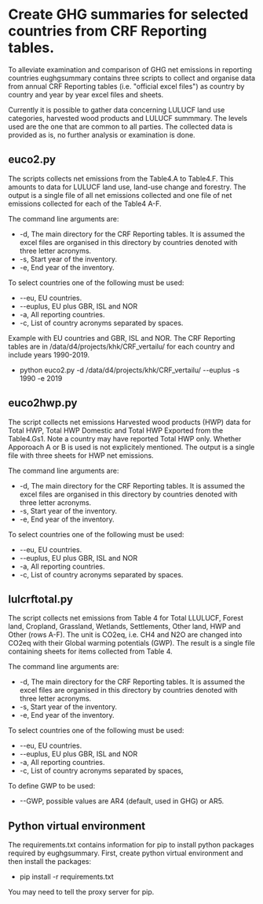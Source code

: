 # Create GHG summaries for selected countries from CRF Reporting tables.

To alleviate examination and comparison of GHG net emissions in reporting countries
eughgsummary contains three scripts to collect and organise data from annual CRF Reporting tables
(i.e. "official excel files") as country by country and year by year excel files and sheets. 

Currently it is possible to gather data concerning LULUCF land use categories,
harvested wood products and LULUCF summmary. The levels used are the one that are
common to all parties. The collected data is provided as is, no further analysis or examination is done.

## euco2.py
The scripts collects net emissions from the Table4.A to Table4.F. This amounts to data for LULUCF
land use, land-use change and forestry. The output is a single file of all net emissions collected
and one file of net emissions collected for each of the Table4 A-F.

The command line arguments are:
+ -d, The main directory for the CRF Reporting tables. It is assumed the excel files are
      organised in this directory by countries denoted with three letter acronyms.
+ -s, Start year of the inventory.
+ -e, End year of the inventory.

To select countries one of the following must be used:
+ --eu, EU countries.
+ --euplus, EU plus GBR, ISL and NOR
+ -a, All reporting countries.
+ -c, List of country acronyms separated by spaces.

Example with EU countries and GBR, ISL and NOR. The CRF Reporting tables are in /data/d4/projects/khk/CRF_vertailu/
for each country and include years 1990-2019.
+ python euco2.py -d /data/d4/projects/khk/CRF_vertailu/ --euplus  -s 1990 -e 2019

## euco2hwp.py
The script collects net emissions Harvested wood products (HWP) data for Total HWP, Total HWP Domestic
and Total HWP Exported from the Table4.Gs1. Note a country may have reported Total HWP only.
Whether Apporoach A or B is used is not explicitely mentioned. The output is a single
file with three sheets for HWP net emissions.

The command line arguments are:
+ -d, The main directory for the CRF Reporting tables. It is assumed the excel files are
      organised in this directory by countries denoted with three letter acronyms.
+ -s, Start year of the inventory.
+ -e, End year of the inventory.

To select countries one of the following must be used:
+ --eu, EU countries.
+ --euplus, EU plus GBR, ISL and NOR
+ -a, All reporting countries.
+ -c, List of country acronyms separated by spaces.

## lulcrftotal.py
The script collects net emissions from Table 4 for Total LLULUCF, Forest land, Cropland, Grassland,
Wetlands, Settlements, Other land, HWP and Other (rows A-F). The unit is CO2eq, i.e. CH4 and N2O are
changed into CO2eq with their Global warming potentials (GWP). The result is a single file
containing sheets for items collected from Table 4.

The command line arguments are:
+ -d, The main directory for the CRF Reporting tables. It is assumed the excel files are
      organised in this directory by countries denoted with three letter acronyms.
+ -s, Start year of the inventory.
+ -e, End year of the inventory.

To select countries one of the following must be used:
+ --eu, EU countries.
+ --euplus, EU plus GBR, ISL and NOR
+ -a, All reporting countries.
+ -c, List of country acronyms separated by spaces,

To define GWP to be used:
+ --GWP, possible values are AR4 (default, used in GHG) or AR5.

## Python virtual environment

The requirements.txt  contains information for pip to install python packages
required by eughgsummary. First, create python virtual environment and then
install the packages:
+ pip  install -r requirements.txt

You may need to tell the proxy server for pip.